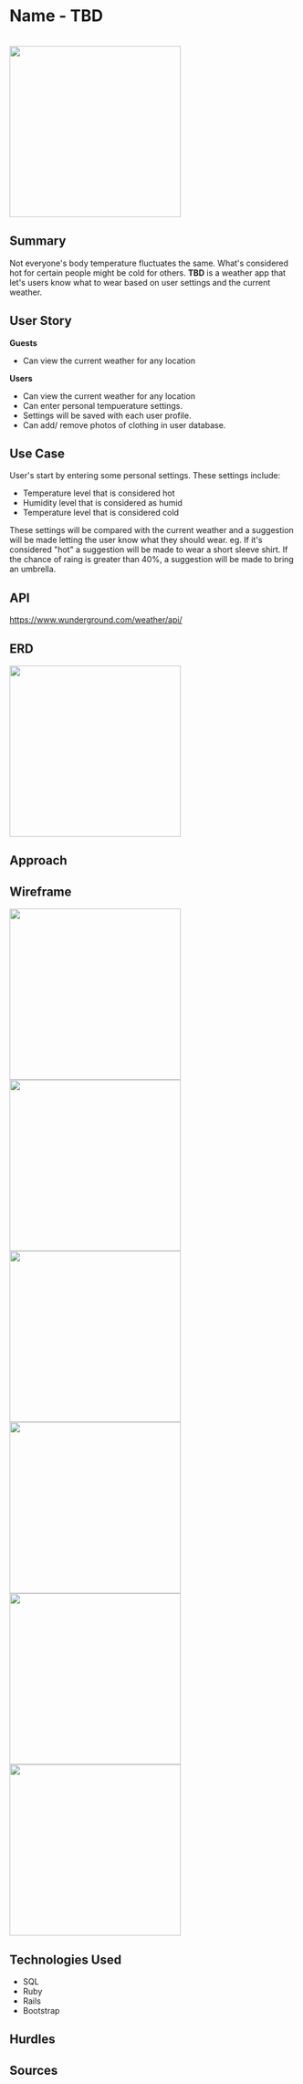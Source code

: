 # Name - TBD

<br>

<img src="http://http://i.giphy.com/l2Je5hzZPPV0vkrv2.gif" width="300" height="auto">

<br>

## Summary
Not everyone's body temperature fluctuates the same. What's considered hot for certain people might be cold for others. **TBD** is a weather app that let's users know what to wear based on user settings and the current weather.
<br>


## User Story

**Guests** 

- Can view the current weather for any location


**Users** 

- Can view the current weather for any location
- Can enter personal tempuerature settings. 
- Settings will be saved with each user profile.
- Can add/ remove photos of clothing in user database.

## Use Case

User's start by entering some personal settings. These settings include: 

- Temperature level that is considered hot
- Humidity level that is considered as humid
- Temperature level that is considered cold

These settings will be compared with the current weather and a suggestion will be made letting the user know what they should wear. eg. If it's considered "hot" a suggestion will be made to wear a short sleeve shirt. If the chance of raing is greater than 40%, a suggestion will be made to bring an umbrella.

## API
https://www.wunderground.com/weather/api/

## ERD

<img src="http://i.imgur.com/JzyDitu.jpg)" width="300" height="auto">

## Approach

## Wireframe

<img src="http://i.imgur.com/bKLCKrC.jpg" width="300" height="auto">

<img src="http://i.imgur.com/GNfgTRR.jpg" width="300" height="auto">

<img src="http://i.imgur.com/67pTatz.jpg" width="300" height="auto">

<img src="http://i.imgur.com/UySA8GU.jpg" width="300" height="auto">

<img src="http://i.imgur.com/rWLqhug.jpg" width="300" height="auto">

<img src="http://i.imgur.com/3WuMarQ.jpg" width="300" height="auto">


## Technologies Used

- SQL
- Ruby
- Rails
- Bootstrap

## Hurdles

## Sources



